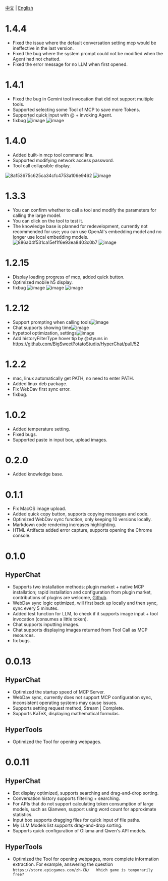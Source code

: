 [中文](ChangeLog.zh.md) | [English](ChangeLog.md)


# 1.4.4

* Fixed the issue where the default conversation setting mcp would be ineffective in the last version.
* Fixed the bug where the system prompt could not be modified when the Agent had not chatted.
* Fixed the error message for no LLM when first opened.


# 1.4.1

* Fixed the bug in Gemini tool invocation that did not support multiple tools.
* Supported selecting some Tool of MCP to save more Tokens.
* Supported quick input with @ + invoking Agent.
* fixbug
![image](https://github.com/user-attachments/assets/63ae6853-5df4-4b29-8bc9-c33d99239833)
![image](https://github.com/user-attachments/assets/6010494f-1218-4714-bbfe-8e61969a6826)


# 1.4.0

* Added built-in mcp tool command line.
* Supported modifying network access password.
* Tool call collapsible display.
  
![8af53675c625ca34cfc4753a106e9462](https://github.com/user-attachments/assets/ef030a65-ba9e-4cd5-9ca8-669677b483be)
![image](https://github.com/user-attachments/assets/af1598b6-d912-4f04-8919-a3d3e1ed93bc)

# 1.3.3

* You can confirm whether to call a tool and modify the parameters for calling the large model.
* You can click on the tool to test it.
* The knowledge base is planned for redevelopment, currently not recommended for use; you can use OpenAI's embedding model and no longer use local embedding models.
![886a04f531ca15ef1f6e93ea8403c0b7](https://github.com/user-attachments/assets/7c6eb1d4-7ba1-430b-8fca-18023f7dadd3)
![image](https://github.com/user-attachments/assets/fc87b507-8427-4157-a0f9-78d141299151)


# 1.2.15

* Display loading progress of mcp, added quick button.
* Optimized mobile h5 display.
* fixbug
![image](https://github.com/user-attachments/assets/1c60e98f-f57b-4a38-9464-c7548c09cc3c)
![image](https://github.com/user-attachments/assets/d8ba028d-d091-40f3-82bb-40e6f6ba10de)
![image](https://github.com/user-attachments/assets/f53652cd-07f4-4f98-89d5-865213dc3fb5)


# 1.2.12

* Support prompting when calling tools![image](https://github.com/user-attachments/assets/11c03c92-399e-457e-8000-ff00c3c1e059)
* Chat supports showing time![image](https://github.com/user-attachments/assets/dba7bf09-99a1-46bd-9c94-052d18469b96)
* hypetool optimization, settings![image](https://github.com/user-attachments/assets/cfc2c8e5-f7e7-4078-aaff-240b567f47c5)
* Add historyFilterType hover tip by @xtyuns in https://github.com/BigSweetPotatoStudio/HyperChat/pull/52



# 1.2.2

* mac, linux automatically get PATH, no need to enter PATH.
* Added linux deb package.
* Fix WebDav first sync error.
* fixbug.


# 1.0.2

* Added temperature setting.
* Fixed bugs.
* Supported paste in input box, upload images.

# 0.2.0

* Added knowledge base.


# 0.1.1

* Fix MacOS image upload.
* Added quick copy button, supports copying messages and code.
* Optimized WebDav sync function, only keeping 10 versions locally.
* Markdown code rendering increases highlighting.
* HTML Artifacts added error capture, supports opening the Chrome console.



# 0.1.0

## HyperChat

* Supports two installation methods: plugin market + native MCP installation; rapid installation and configuration from plugin market, contributions of plugins are welcome, [Github](https://github.com/BigSweetPotatoStudio/HyperChatMCP).
* WebDav sync logic optimized, will first back up locally and then sync, sync every 5 minutes.
* Added test function for LLM, to check if it supports image input + tool invocation (consumes a little token).
* Chat supports inputting images.
* Chat supports displaying images returned from Tool Call as MCP resources.
* fix bugs.




# 0.0.13

## HyperChat

* Optimized the startup speed of MCP Server.
* WebDav sync, currently does not support MCP configuration sync, inconsistent operating systems may cause issues.
* Supports setting request method, Stream | Complete.
* Supports KaTeX, displaying mathematical formulas.

## HyperTools

* Optimized the Tool for opening webpages.



# 0.0.11

## HyperChat

* Bot display optimized, supports searching and drag-and-drop sorting.
* Conversation history supports filtering + searching.
* For APIs that do not support calculating token consumption of large models, such as Qianwen, support using word count for approximate statistics.
* Input box supports dragging files for quick input of file paths.
* My LLM Models list supports drag-and-drop sorting.
* Supports quick configuration of Ollama and Qwen's API models.

## HyperTools

* Optimized the Tool for opening webpages, more complete information extraction. For example, answering the question `https://store.epicgames.com/zh-CN/   Which game is temporarily free?`
